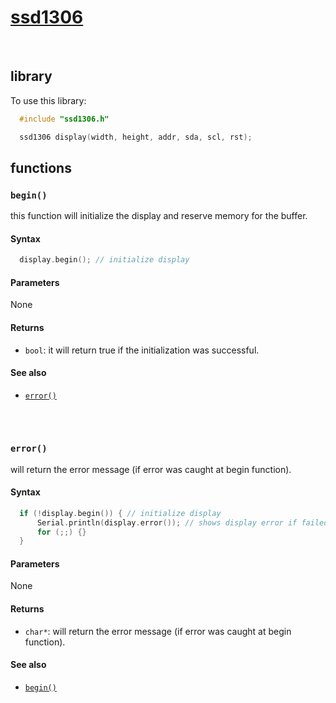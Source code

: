 # [ssd1306]()

<br/>

## library
To use this library:
```cpp
  #include "ssd1306.h"

  ssd1306 display(width, height, addr, sda, scl, rst);
```

## functions

### `begin()`

this function will initialize the display and reserve memory for the buffer.

#### Syntax
```c++
  display.begin(); // initialize display
```

#### Parameters
None

#### Returns
* `bool`: it will return true if the initialization was successful.

#### See also
* [`error()`](#error)

## 
<br/>

### `error()`

will return the error message (if error was caught at begin function).

#### Syntax
```c++
  if (!display.begin()) { // initialize display
      Serial.println(display.error()); // shows display error if failed
      for (;;) {}
  }
```

#### Parameters
None

#### Returns
* `char*`: will return the error message (if error was caught at begin function).

#### See also
* [`begin()`](#begin)
